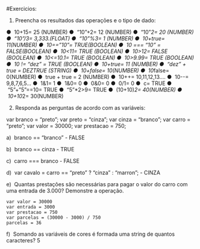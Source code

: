 

#Exercicios:

1. Preencha os resultados das operaçōes e o tipo de dado:

●  10+15= 25 (NUMBER)
●  “10”+2= 12 (NUMBER)
●  “10”*2= 20 (NUMBER)
●  “10”/3= 3,333.(FLOAT)
●  “10”%3=  1 (NUMBER)
●  10+true= 11(NUMBER)
●  10==”10”= TRUE(BOOLEAN)
●  10 === “10” = FALSE(BOOLEAN)
●  10<11= TRUE (BOOLEAN)
●  10>12= FALSE (BOOLEAN)
●  10<=10.1= TRUE (BOOLEAN)
●  10>9.99= TRUE (BOOLEAN)
●  10 != “dez” = TRUE (BOOLEAN)
●  10+true= 11 (NUMBER)
●  “dez” + true = DEZTRUE (STRING)
●  10+false= 10(NUMBER)
●  10*false= 0(NUMBER)
●  true + true = 2 (NUMBER)
●  10++= 10,11,12,13….
●  10--= 9,8,7,6,5…
●  1&1= 1
●  1&0= 0
●  0&0= 0
●  0/1= 0
●  c= TRUE
●  “5”+”5”==10= TRUE
●  “5”*2>9= TRUE
●  (10+10)*2= 40(NUMBER)
●  10+10*2= 30(NUMBER)



2. Responda as perguntas de acordo com as variáveis:

var branco = “preto”; 
var preto = “cinza”; 
var cinza = “branco”; 
var carro = “preto”; 
var valor = 30000; 
var prestacao = 750; 

a)  branco == “branco” - FALSE

b)  branco == cinza - TRUE

c)  carro === branco - FALSE

d)  var cavalo = carro == “preto” ? “cinza” : “marron”; - CINZA

e)  Quantas prestações são necessárias para pagar o valor do carro com uma entrada de 3.000? Demonstre a operação. 

	var valor = 30000	
    var entrada = 3000	
    var prestacao = 750	
	var parcelas = (30000 - 3000) / 750	
    parcelas = 36


f)  Somando as variáveis de cores é formada uma string de quantos caracteres? 5 





